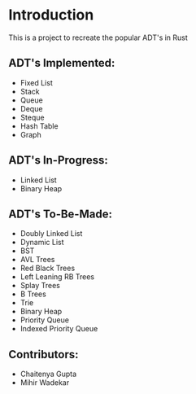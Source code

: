 # Introduction
This is a project to recreate the popular ADT's in Rust

## ADT's Implemented:
- Fixed List
- Stack
- Queue
- Deque
- Steque
- Hash Table
- Graph

## ADT's In-Progress:
- Linked List
- Binary Heap

## ADT's To-Be-Made:
- Doubly Linked List
- Dynamic List
- BST
- AVL Trees
- Red Black Trees
- Left Leaning RB Trees
- Splay Trees
- B Trees
- Trie
- Binary Heap
- Priority Queue
- Indexed Priority Queue


## Contributors:
- Chaitenya Gupta
- Mihir Wadekar

